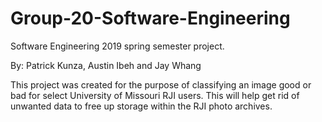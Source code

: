 # Group-20-Software-Engineering
Software Engineering 2019 spring semester project.

By: Patrick Kunza, Austin Ibeh and Jay Whang

This project was created for the purpose of classifying an image good or bad for select University of Missouri
RJI users. This will help get rid of unwanted data to free up storage within the RJI photo archives.
